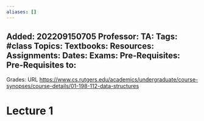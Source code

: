 ```yaml
---
aliases: []
---
```

Added: 202209150705
Professor:
TA:
Tags: #class
Topics: 
Textbooks:
Resources:
Assignments:
Dates:
Exams:
Pre-Requisites:
Pre-Requisites to:
- 
Grades:
URL https://www.cs.rutgers.edu/academics/undergraduate/course-synopses/course-details/01-198-112-data-structures

# Lecture 1
